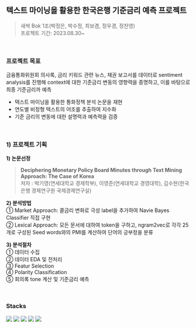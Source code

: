 ## 텍스트 마이닝을 활용한 한국은행 기준금리 예측 프로젝트
> 새싹 Bok 1조(박정은, 박수정, 최보겸, 정우경, 정찬영)   
프로젝트 기간: 2023.08.30~
<br/>

### 프로젝트 목표
금융통화위원회 의사록, 금리 키워드 관련 뉴스, 채권 보고서를 데이터로 sentiment analysis를 진행해 context에 대한 기준금리 변동의 영향력을 증명하고, 이를 바탕으로 최종 기준금리까 예측

- 텍스트 마이닝을 활용한 통화정책 분석 논문을 재현   
- 연도별 비정형 텍스트의 어조를 추출하여 지수화   
- 기준 금리의 변동에 대한 설명력과 예측력을 검증   
<br/>

### 1) 프로젝트 기획
**1) 논문선정**   
   > **Deciphering Monetary Policy Board Minutes through Text Mining Approach: The Case of Korea**  
저자 : 박기영(연세대학교 경제학부), 이영준(연세대학교 경영대학), 김수현(한국은행 경제연구원 국제경제연구실)

**2) 분석방법**   
   ① Market Approach: 콜금리 변화로 극성 label을 추가하여 Navie Bayes Classifier 직접 구현   
   ② Lexical Approach: 모든 문서에 대하여 token을 구하고, ngram2vec로 각각 25개로 구성된 Seed words와의 PMI를 계산하여 단어의 긍부정을 분류

**3) 분석절차**   
   ① 데이터 수집   
   ② 데이터 EDA 및 전처리   
   ③ Featur Selection   
   ④ Polarity Classification   
   ⑤ 회의록 tone 계산 및 기준금리 예측   

   
<br/>

### Stacks
<img src="https://img.shields.io/badge/Python-3776AB?style=for-the-badge&logo=Python&logoColor=white"> <img src="https://img.shields.io/badge/GitHub-181717?style=for-the-badge&logo=GitHub&logoColor=white">
<img src="https://img.shields.io/badge/Notion-000000?style=for-the-badge&logo=Notion&logoColor=white"> <img src="https://img.shields.io/badge/visualstudiocode-007ACC?style=for-the-badge&logo=visualstudiocode&logoColor=white"> <img src="https://img.shields.io/badge/googlecolab-F9AB00?style=for-the-badge&logo=googlecolab&logoColor=white"> 
<br/>
<br/>
